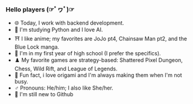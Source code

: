 ### Hello players (☞ﾟヮﾟ)☞

- 🌐 Today, I work with backend development.
- 👾 I'm studying Python and I love AI.
- ⛩️ I like anime; my favorites are JoJo pt4, Chainsaw Man pt2, and the Blue Lock manga.
- 📝 I'm in my first year of high school (I prefer the specifics).
- ♟️ My favorite games are strategy-based: Shattered Pixel Dungeon, Chess, Wild Rift, and League of Legends.
- 📄 Fun fact, i love origami and I'm always making them when I'm not busy.
- ♂️  Pronouns: He/him; I also like She/her.
- 🔰 I'm still new to Github
